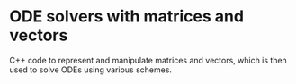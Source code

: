 # ODE solvers with matrices and vectors

C++ code to represent and manipulate matrices and vectors, which is then used to solve ODEs using various schemes.

